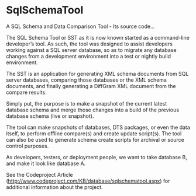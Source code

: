# SqlSchemaTool
A SQL Schema and Data Comparison Tool - Its source code...

The SQL Schema Tool or SST as it is now known started as a command-line developer’s tool. As such, the tool was designed to assist developers working against a SQL server database, so as to migrate any database changes from a development environment into a test or nightly build environment.

The SST is an application for generating XML schema documents from SQL server databases, comparing those databases or the XML schema documents, and finally generating a DiffGram XML document from the compare results.

Simply put, the purpose is to make a snapshot of the current latest database schema and merge those changes into a build of the previous database schema (live or snapshot).

The tool can make snapshots of databases, DTS packages, or even the data itself, to perform offline compare(s) and create update script(s). The tool can also be used to generate schema create scripts for archival or source control purposes.

As developers, testers, or deployment people, we want to take database B, and make it look like database A.

See the Codeproject Article (http://www.codeproject.com/KB/database/sqlschematool.aspx) for additional information about the project.
